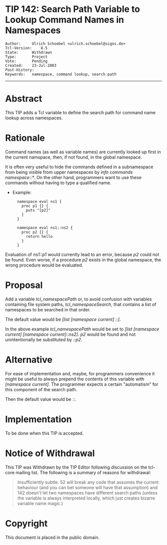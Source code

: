 # TIP 142: Search Path Variable to Lookup Command Names in Namespaces
	Author:		Ulrich Schoebel <ulrich.schoebel@sigos.de>
	Tcl-Version:	8.5
	State:		Withdrawn
	Type:		Project
	Vote:		Pending
	Created:	23-Jul-2003
	Post-History:	
	Keywords:	namespace, command lookup, search path
-----

# Abstract

This TIP adds a Tcl variable to define the search path for command
name lookup across namespaces.

# Rationale

Command names \(as well as variable names\) are currently looked up
first in the current namspace, then, if not found, in the global
namespace.

It is often very useful to hide the commands defined in a subnamespace
from being visible from upper namespaces by _info commands
namespace::\*_. On the other hand, programmers want to use these
commands without having to type a qualified name.

 * Example:

		 namespace eval ns1 {
		   proc p1 {} {
		     puts "[p2]"
		   }
		 }
		
		 namespace eval ns1::ns2 {
		   proc p2 {} {
		     return hello
		   }
		 }

Evaluation of _ns1::p1_ would currently lead to an error, because
_p2_ could not be found.  Even worse, if a procedure _p2_ exists
in the global namespace, the wrong procedure would be evaluated.

# Proposal

Add a variable _tcl\_namespacePath_ or, to avoid confusion with
variables containing file system paths, _tcl\_namespaceSearch_, that
contains a list of namespaces to be searched in that order.

The default value would be _[list [namespace current] ::]_.

In the above example _tcl\_namespacePath_ would be set to _[list
[namespace current] [namespace current]::ns2]_. _p2_ would be
found and not unintentionally be substituted by _::p2_.

# Alternative

For ease of implementation and, maybe, for programmers convenience it
might be useful to always prepend the contents of this variable with
_[namespace current]_. The programmer expects a certain
"automatism" for this component of the search path.

Then the default value would be _::_.

# Implementation

To be done when this TIP is accepted.

# Notice of Withdrawal

This TIP was Withdrawn by the TIP Editor following discussion on the
tcl-core mailing list.  The following is a summary of reasons for
withdrawal:

 > Insufficiently subtle.  52 will break any code that assumes the
   current behaviour \(and you can bet someone will have that
   assumption\) and 142 doesn't let two namespaces have different
   search paths \(unless the variable is always interpreted locally,
   which just creates bizarre variable name magic.\)


# Copyright

This document is placed in the public domain.

